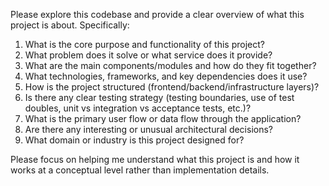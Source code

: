 Please explore this codebase and provide a clear overview of what this project is about. Specifically:
1. What is the core purpose and functionality of this project?
2. What problem does it solve or what service does it provide?
3. What are the main components/modules and how do they fit together?
4. What technologies, frameworks, and key dependencies does it use?
5. How is the project structured (frontend/backend/infrastructure layers)?
6. Is there any clear testing strategy (testing boundaries, use of test doubles, unit vs integration vs acceptance tests, etc.)?
7. What is the primary user flow or data flow through the application?
8. Are there any interesting or unusual architectural decisions?
9. What domain or industry is this project designed for?

Please focus on helping me understand what this project is and how it works at a conceptual level rather than implementation details.